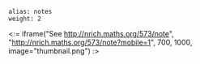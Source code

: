 ````
alias: notes
weight: 2
````

<:= iframe("See http://nrich.maths.org/573/note", "http://nrich.maths.org/573/note?mobile=1", 700, 1000, image="thumbnail.png") :>